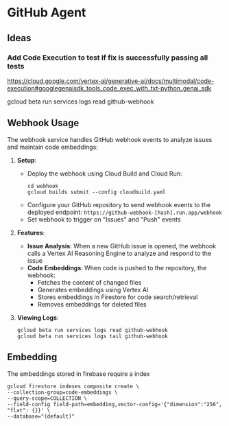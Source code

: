 # GitHub Agent


## Ideas

### Add Code Execution to test if fix is successfully passing all tests
https://cloud.google.com/vertex-ai/generative-ai/docs/multimodal/code-execution#googlegenaisdk_tools_code_exec_with_txt-python_genai_sdk


gcloud beta run services logs read github-webhook


## Webhook Usage

The webhook service handles GitHub webhook events to analyze issues and maintain code embeddings:

1. **Setup**:
   - Deploy the webhook using Cloud Build and Cloud Run:
     ```
     cd webhook
     gcloud builds submit --config cloudbuild.yaml
     ```
   - Configure your GitHub repository to send webhook events to the deployed endpoint: `https://github-webhook-[hash].run.app/webhook`
   - Set webhook to trigger on "Issues" and "Push" events

2. **Features**:
   - **Issue Analysis**: When a new GitHub issue is opened, the webhook calls a Vertex AI Reasoning Engine to analyze and respond to the issue
   - **Code Embeddings**: When code is pushed to the repository, the webhook:
     - Fetches the content of changed files
     - Generates embeddings using Vertex AI
     - Stores embeddings in Firestore for code search/retrieval
     - Removes embeddings for deleted files

3. **Viewing Logs**:
   ```
   gcloud beta run services logs read github-webhook
   gcloud beta run services logs tail github-webhook
   ```

## Embedding

The embeddings stored in firebase require a index

```
gcloud firestore indexes composite create \
--collection-group=code-embeddings \
--query-scope=COLLECTION \
--field-config field-path=embedding,vector-config='{"dimension":"256", "flat": {}}' \
--database="(default)"
```
